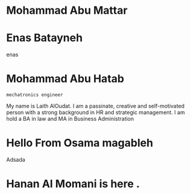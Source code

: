 
# Mohammad Abu Mattar


# Enas Batayneh

enas

# Mohammad Abu Hatab
` mechatronics engineer `

My name is Laith AlOudat. I am a passinate, creative and self-motivated person with a strong background in HR and strategic management. I am hold a BA in law and MA in Business Administration


# Hello From Osama magableh
Adsada

# Hanan Al Momani is here .

